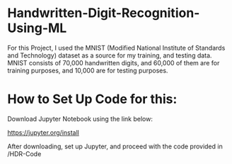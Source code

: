 # Handwritten-Digit-Recognition-Using-ML

For this Project, I used the MNIST (Modified National Institute of Standards and Technology) dataset as a source for my training, and testing data. MNIST consists of 70,000 handwritten digits, and 60,000 of them are for training purposes, and 10,000 are for testing purposes.

# How to Set Up Code for this:

Download Jupyter Notebook using the link below:

https://jupyter.org/install

After downloading, set up Jupyter, and proceed with the code provided in /HDR-Code
